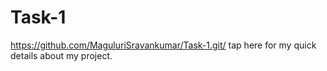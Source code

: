 # Task-1

https://github.com/MaguluriSravankumar/Task-1.git/ tap here for my quick details about my project.
